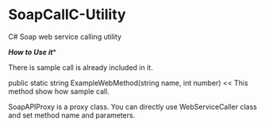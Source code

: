 # SoapCallC-Utility
C# Soap web service calling utility

***How to Use it****

There is sample call is already included in it.

public static string ExampleWebMethod(string name, int number)  << This method show how sample call.

SoapAPIProxy is a proxy class. You can directly use WebServiceCaller class and set method name and parameters.
